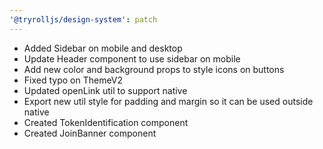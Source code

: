 ```yaml
---
'@tryrolljs/design-system': patch
---
```


- Added Sidebar on mobile and desktop
- Update Header component to use sidebar on mobile
- Add new color and background props to style icons on buttons
- Fixed typo on ThemeV2
- Updated openLink util to support native
- Export new util style for padding and margin so it can be used outside native
- Created TokenIdentification component
- Created JoinBanner component
